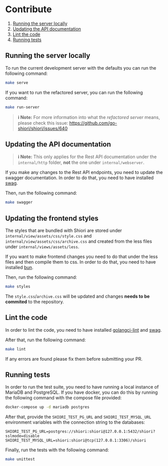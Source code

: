 # Contribute

1. [Running the server locally](#running-the-server-locally)
2. [Updating the API documentation](#updating-the-api-documentation)
3. [Lint the code](#lint-the-code)
4. [Running tests](#running-tests)

## Running the server locally

To run the current development server with the defaults you can run the following command:

```bash
make serve
```

If you want to run the refactored server, you can run the following command:

```bash
make run-server
```

> **ℹ️ Note:** For more information into what the _refactored server_ means, please check this issue: https://github.com/go-shiori/shiori/issues/640

## Updating the API documentation

> **ℹ️ Note:** This only applies for the Rest API documentation under the `internal/http` folder, **not** the one under `internal/webserver`.

If you make any changes to the Rest API endpoints, you need to update the swagger documentation. In order to do that, you need to have installed [swag](https://github.com/swaggo/swag).

Then, run the following command:

```bash
make swagger
```

## Updating the frontend styles

The styles that are bundled with Shiori are stored under `internal/view/assets/css/style.css` and `internal/view/assets/css/archive.css` and created from the less files under `internal/views/assets/less`.

If you want to make frontend changes you need to do that under the less files and then compile them to css. In order to do that, you need to have installed [bun](https://bun.sh).

Then, run the following command:

```bash
make styles
```

The `style.css`/`archive.css` will be updated and changes **needs to be commited** to the repository.

## Lint the code

In order to lint the code, you need to have installed [golangci-lint](https://golangci-lint.run) and [swag](https://github.com/swaggo/swag).

After that, run the following command:

```bash
make lint
```

If any errors are found please fix them before submitting your PR.

## Running tests

In order to run the test suite, you need to have running a local instance of MariaDB and PostgreSQL.
If you have docker, you can do this by running the following command with the compose file provided:

```bash
docker-compose up -d mariadb postgres
```

After that, provide the `SHIORI_TEST_PG_URL` and `SHIORI_TEST_MYSQL_URL` environment variables with the connection string to the databases:

```
SHIORI_TEST_PG_URL=postgres://shiori:shiori@127.0.0.1:5432/shiori?sslmode=disable
SHIORI_TEST_MYSQL_URL=shiori:shiori@tcp(127.0.0.1:3306)/shiori
```

Finally, run the tests with the following command:

```bash
make unittest
```
